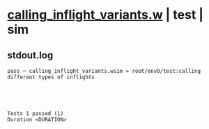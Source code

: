 # [calling_inflight_variants.w](../../../../examples/tests/valid/calling_inflight_variants.w) | test | sim

## stdout.log
```log
pass ─ calling_inflight_variants.wsim » root/env0/test:calling different types of inflights
 




Tests 1 passed (1) 
Duration <DURATION>

```

